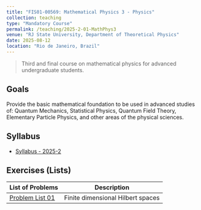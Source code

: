 ```yaml
---
title: "FIS01-00569: Mathematical Physics 3 - Physics"
collection: teaching
type: "Mandatory Course"
permalink: /teaching/2025-2-01-MathPhys3
venue: "RJ State University, Department of Theoretical Physics"
date: 2025-08-12
location: "Rio de Janeiro, Brazil"
---
```


> Third and final course on mathematical physics for advanced undergraduate students.

## Goals


Provide the basic mathematical foundation to be used in advanced studies of: Quantum Mechanics, Statistical Physics, Quantum Field Theory, 
Elementary Particle Physics, and other areas of the physical sciences.

## Syllabus

* [Syllabus - 2025-2](https://aranharafael.github.io/files/FisMat3/SyllabusFisMat3_2025_2.pdf)

## Exercises (Lists)

| List of Problems                                                                | Description                                                  |
| ------------------------------------------------------------------- | ------------------------------------------------------------ |
| [Problem List 01](https://aranharafael.github.io/files/FisMat3/Lista1_Hilbert_DimFinita.pdf) | Finite dimensional Hilbert spaces  |

